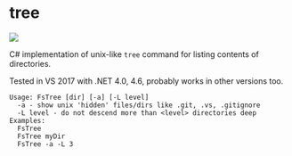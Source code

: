 # tree

![](https://i.imgur.com/v81Ctdf.png)

C# implementation of unix-like `tree` command for listing contents of directories.

Tested in VS 2017 with .NET 4.0, 4.6, probably works in other versions too.

```
Usage: FsTree [dir] [-a] [-L level]
  -a - show unix 'hidden' files/dirs like .git, .vs, .gitignore
  -L level - do not descend more than <level> directories deep
Examples:
  FsTree
  FsTree myDir
  FsTree -a -L 3
```
